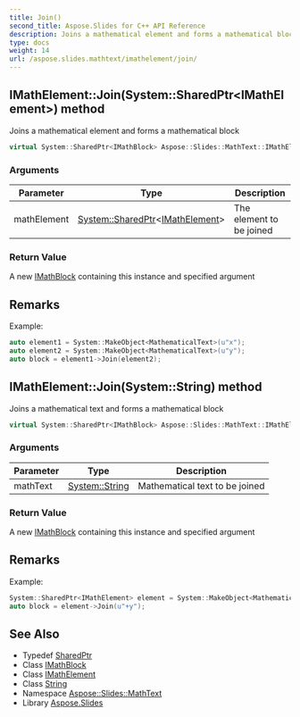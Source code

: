 ```yaml
---
title: Join()
second_title: Aspose.Slides for C++ API Reference
description: Joins a mathematical element and forms a mathematical block
type: docs
weight: 14
url: /aspose.slides.mathtext/imathelement/join/
---
```

## IMathElement::Join(System::SharedPtr\<IMathElement\>) method


Joins a mathematical element and forms a mathematical block

```cpp
virtual System::SharedPtr<IMathBlock> Aspose::Slides::MathText::IMathElement::Join(System::SharedPtr<IMathElement> mathElement)=0
```


### Arguments

| Parameter | Type | Description |
| --- | --- | --- |
| mathElement | [System::SharedPtr](../../../system/sharedptr/)\<[IMathElement](../)\> | The element to be joined |

### Return Value

A new [IMathBlock](../../imathblock/) containing this instance and specified argument
## Remarks



Example: 
```cpp
auto element1 = System::MakeObject<MathematicalText>(u"x");
auto element2 = System::MakeObject<MathematicalText>(u"y");
auto block = element1->Join(element2);
```

## IMathElement::Join(System::String) method


Joins a mathematical text and forms a mathematical block

```cpp
virtual System::SharedPtr<IMathBlock> Aspose::Slides::MathText::IMathElement::Join(System::String mathText)=0
```


### Arguments

| Parameter | Type | Description |
| --- | --- | --- |
| mathText | [System::String](../../../system/string/) | Mathematical text to be joined |

### Return Value

A new [IMathBlock](../../imathblock/) containing this instance and specified argument
## Remarks



Example: 
```cpp
System::SharedPtr<IMathElement> element = System::MakeObject<MathematicalText>(u"x");
auto block = element->Join(u"+y");
```

## See Also

* Typedef [SharedPtr](../../../system/sharedptr/)
* Class [IMathBlock](../../imathblock/)
* Class [IMathElement](../)
* Class [String](../../../system/string/)
* Namespace [Aspose::Slides::MathText](../../)
* Library [Aspose.Slides](../../../)